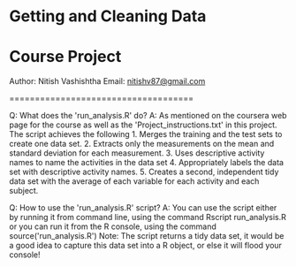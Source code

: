 Getting and Cleaning Data
=====================================
Course Project
=====================================

Author: Nitish Vashishtha
Email: nitishv87@gmail.com

====================================


Q: What does the 'run_analysis.R' do?
A: As mentioned on the coursera web page for the course as well as the 'Project_instructions.txt' in this project. The script achieves the following
	1. Merges the training and the test sets to create one data set.
	2. Extracts only the measurements on the mean and standard deviation for each measurement. 
	3. Uses descriptive activity names to name the activities in the data set
	4. Appropriately labels the data set with descriptive activity names. 
	5. Creates a second, independent tidy data set with the average of each variable for each activity and each subject. 


Q: How to use the 'run_analysis.R' script?
A: You can use the script either by running it from command line, using the command
	Rscript run_analysis.R
or you can run it from the R console, using the command
	source('run_analysis.R')
Note: The script returns a tidy data set, it would be a good idea to capture this data set into a R object, or else it will flood your console!


